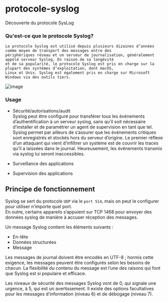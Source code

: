 # protocole-syslog
Découverte du protocole SysLog

### Qu'est-ce que le protocole Syslog?
```
Le protocole Syslog est utilisé depuis plusieurs dizaines d’années comme moyen de transport des messages entre des
périphériques réseau et un serveur de journalisation, généralement appelé serveur Syslog. En raison de sa longévité
et de sa popularité, le protocole Syslog est pris en charge sur la plupart des systèmes d’exploitation, dont macOS,
Linux et Unix. Syslog est également pris en charge sur Microsoft Windows via des outils tiers.
```

![image](https://user-images.githubusercontent.com/83721477/168556535-37392dcc-eaed-462c-8ce6-d03338d2d3a8.png)


### Usage
* Sécurité/autorisations/audit<br>Syslog peut être configuré pour transférer tous les événements d’authentification à un serveur syslog, sans qu’il soit nécessaire d’installer et de paramétrer un agent de supervision en tant que tel.<br>Syslog permet par ailleurs de s’assurer que les événements critiques sont enregistrés et stockés hors du serveur d’origine. Le premier réflexe d’un attaquant qui vient d’infiltrer un système est de couvrir les traces qu’il a laissées dans le journal. Heureusement, les événements transmis via syslog lui seront inaccessibles.

* Surveillance des applications

* Supervision des applications

## Principe de fonctionnement
Syslog se sert du protocole `UDP` via le `port 514`, mais on peut le configurer pour utiliser n’importe quel port.<br>En outre, certains appareils s’appuient sur TCP 1468 pour envoyer des données syslog de manière à accuser réception des messages.

Un message Syslog contient les éléments suivants :
* En-tête
* Données structurées
* Message

Les messages de journal doivent être encodés en UTF-8 ; hormis cette exigence, les messages peuvent être configurés selon les besoins de chacun. La flexibilité du contenu du message est l’une des raisons qui font que Syslog est si populaire et efficace.<br>

Les niveaux de sécurité des messages Syslog vont de 0, qui signale une urgence, à 5, qui est un avertissement. Il existe des options facultatives pour les messages d’information (niveau 6) et de débogage (niveau 7).
